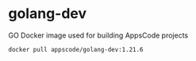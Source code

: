 # golang-dev

GO Docker image used for building AppsCode projects

```console
docker pull appscode/golang-dev:1.21.6
```
